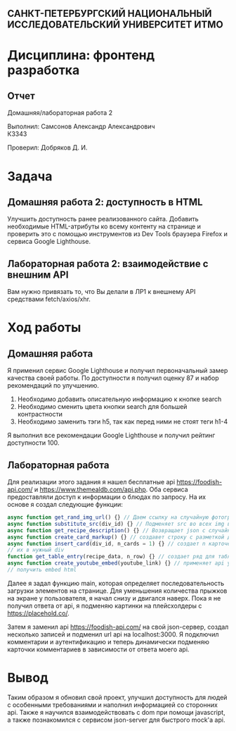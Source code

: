## САНКТ-ПЕТЕРБУРГСКИЙ НАЦИОНАЛЬНЫЙ ИССЛЕДОВАТЕЛЬСКИЙ УНИВЕРСИТЕТ ИТМО

# Дисциплина: фронтенд разработка

## Отчет

Домашняя/лабораторная работа 2

Выполнил: Самсонов Александр Александрович  
К3343

Проверил: Добряков Д. И.

# Задача

## Домашняя работа 2: доступность в HTML

Улучшить доступность ранее реализованного сайта. Добавить необходимые HTML-атрибуты ко
всему контенту на странице и проверить это с помощью инструментов из Dev Tools браузера
Firefox и сервиса Google Lighthouse.

## Лабораторная работа 2: взаимодействие с внешним API

Вам нужно привязать то, что Вы делали в ЛР1 к внешнему API средствами fetch/axios/xhr.

# Ход работы

## Домашняя работа

Я применил сервис Google Lighthouse и получил первоначальный замер качества своей
работы. По доступности я получил оценку 87 и набор рекомендаций по улучшению.

1) Необходимо добавить описательную информацию к кнопке search
2) Необходимо сменить цвета кнопки search для большей контрастности
3) Необходимо заменить тэги h5, так как перед ними не стоят теги h1-4

Я выполнил все рекомендации Google Lighthouse и получил рейтинг доступности 100.

## Лабораторная работа

Для реализации этого задания я нашел бесплатные api https://foodish-api.com/
и https://www.themealdb.com/api.php. Оба сервиса предоставляли доступ к информации о 
блюдах по запросу. На их основе я создал следующие функции:
```js
async function get_rand_img_url() {} // Даем ссылку на случайную фотографию еды
async function substitute_src(div_id) {} // Подменяет src во всех img внутри div_ic
async function get_recipe_description() {} // Возвращает json с случайным рецептом от themealdb
async function create_card_markup() {} // создавет строку с разметкой для карточки рецепта
async function insert_card(div_id, n_cards = 1) {} // создает n карточек и вставляет 
// их в нужный div
function get_table_entry(recipe_data, n_row) {} // создает ряд для таблицы состава рецепта
async function create_youtube_embed(youtube_link) {} // применяет api youtube чтобы 
// получить embed html
```

Далее я задал функцию main, которая определяет последовательность загрузки элементов 
на странице. Для уменьшения количества прыжков на экране у пользователя, я начал снизу 
и двигался наверх. Пока я не получил ответа от api, я подменяю картинки на 
плейсхолдеры c https://placehold.co/.


Затем я заменил api https://foodish-api.com/ на свой json-сервер, создал несколько 
записей и подменил url api на localhost:3000. Я подключил комментарии и аутентификацию 
и теперь динамически подменяю карточки комментариев в зависимости от ответа моего api. 

# Вывод

Таким образом я обновил свой проект, улучшил доступность для людей с особенными 
требованиями и наполнил информацией со сторонних api. Также я научился 
взаимодействовать с dom при помощи javascript, а также познакомился с сервисом 
json-server для быстрого mock'a api.
